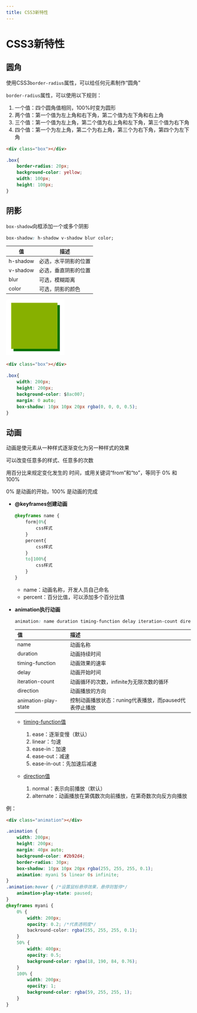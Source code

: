 ```yaml
---
title: CSS3新特性
---
```


# CSS3新特性



## 圆角

使用CSS3`border-radius`属性，可以给任何元素制作“圆角”

`border-radius`属性，可以使用以下规则：

1. 一个值：四个圆角值相同，100%时变为圆形
2. 两个值：第一个值为左上角和右下角，第二个值为左下角和右上角
3. 三个值：第一个值为左上角，第二个值为右上角和左下角，第三个值为右下角
4. 四个值：第一个为左上角，第二个为右上角，第三个为右下角，第四个为左下角

```html
<div class="box"></div>
```

```css
.box{
    border-radius: 20px;
    background-color: yellow;
    width: 100px;
    height: 100px;
}
```


## 阴影

`box-shadow`向框添加一个或多个阴影

```css
box-shadow: h-shadow v-shadow blur color;
```

| 值       | 描述                 |
| -------- | -------------------- |
| h-shadow | 必选，水平阴影的位置 |
| v-shadow | 必选，垂直阴影的位置 |
| blur     | 可选，模糊距离       |
| color    | 可选，阴影的颜色     |

![CSS8](/img/CSS8.png)

```html
<div class="box"></div>
```

```css
.box{
    width: 200px;
    height: 200px;
    background-color: $8ac007;
    margin: 0 auto;
    box-shadow: 10px 10px 20px rgba(0, 0, 0, 0.5);
}
```



## 动画

动画是使元素从一种样式逐渐变化为另一种样式的效果

可以改变任意多的样式、任意多的次数

用百分比来规定变化发生的 时间，或用关键词“from”和“to”，等同于 0% 和 100%

0% 是动画的开始，100% 是动画的完成



- **@keyframes创建动画**

  ```css
  @keyframes name {
      form|0%{
          css样式
      }
      percent{
          css样式
      }
      to|100%{
          css样式
      }
  }
  ```

  - name：动画名称，开发人员自己命名
  - percent：百分比值，可以添加多个百分比值



- **animation执行动画**

  ```css
  animation: name duration timing-function delay iteration-count direction
  ```

  | 值                   | 描述                                                   |
  | -------------------- | ------------------------------------------------------ |
  | name                 | 动画名称                                               |
  | duration             | 动画持续时间                                           |
  | timing-function      | 动画效果的速率                                         |
  | delay                | 动画开始时间                                           |
  | iteration-count      | 动画循环的次数，infinite为无限次数的循环               |
  | direction            | 动画播放的方向                                         |
  | animation-play-state | 控制动画播放状态：runing代表播放，而paused代表停止播放 |

  - <u>timing-function值</u>

    1. ease：逐渐变慢（默认）
    2. linear：匀速
    3. ease-in：加速
    4. ease-out：减速
    5. ease-in-out：先加速后减速

  - <u>direction值</u>

    1. normal：表示向前播放（默认）
    2. alternate：动画播放在第偶数次向前播放，在第奇数次向反方向播放

    

例：

```html
<div class="animation"></div>
```

```css
.animation {
    width: 200px;
    height: 200px;
    margin: 40px auto;
    background-color: #2b92d4;
    border-radius: 30px;
    box-shadow: 10px 10px 20px rgba(255, 255, 255, 0.1);
    animation: myani 5s linear 0s infinite;
}
.animation:hover { /*设置鼠标悬停效果，悬停则暂停*/
    animation-play-state: paused;
}
@keyframes myani {
    0% {
        width: 200px;
        opacity: 0.2; /*代表透明度*/
        backround-color: rgba(255, 255, 255, 0.1);
    }
    50% {
        width: 400px;
        opacity: 0.5;
        background-color: rgba(18, 190, 84, 0.76);
    }
    100% {
        width: 200px;
        opacity: 1;
        background-color: rgba(59, 255, 255, 1);
    }
}
```





